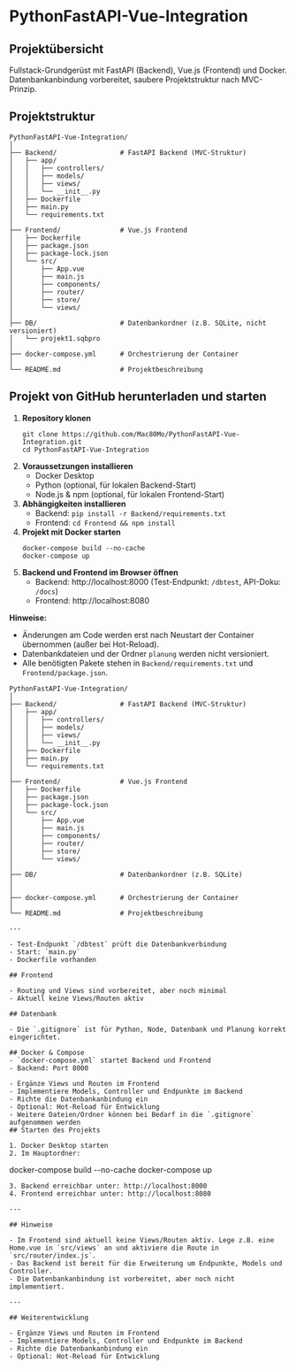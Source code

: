 # PythonFastAPI-Vue-Integration

## Projektübersicht

Fullstack-Grundgerüst mit FastAPI (Backend), Vue.js (Frontend) und Docker. Datenbankanbindung vorbereitet, saubere Projektstruktur nach MVC-Prinzip.

## Projektstruktur

```
PythonFastAPI-Vue-Integration/
│
├── Backend/                # FastAPI Backend (MVC-Struktur)
│   ├── app/
│   │   ├── controllers/
│   │   ├── models/
│   │   ├── views/
│   │   └── __init__.py
│   ├── Dockerfile
│   ├── main.py
│   └── requirements.txt
│
├── Frontend/               # Vue.js Frontend
│   ├── Dockerfile
│   ├── package.json
│   ├── package-lock.json
│   └── src/
│       ├── App.vue
│       ├── main.js
│       ├── components/
│       ├── router/
│       ├── store/
│       └── views/
│
├── DB/                     # Datenbankordner (z.B. SQLite, nicht versioniert)
│   └── projekt1.sqbpro
│
├── docker-compose.yml      # Orchestrierung der Container
│
└── README.md               # Projektbeschreibung
```

## Projekt von GitHub herunterladen und starten

1. **Repository klonen**
   ```
   git clone https://github.com/Mac80Mo/PythonFastAPI-Vue-Integration.git
   cd PythonFastAPI-Vue-Integration
   ```
2. **Voraussetzungen installieren**
   - Docker Desktop
   - Python (optional, für lokalen Backend-Start)
   - Node.js & npm (optional, für lokalen Frontend-Start)
3. **Abhängigkeiten installieren**
   - Backend: `pip install -r Backend/requirements.txt`
   - Frontend: `cd Frontend && npm install`
4. **Projekt mit Docker starten**
   ```
   docker-compose build --no-cache
   docker-compose up
   ```
5. **Backend und Frontend im Browser öffnen**
   - Backend: http://localhost:8000 (Test-Endpunkt: `/dbtest`, API-Doku: `/docs`)
   - Frontend: http://localhost:8080

**Hinweise:**

- Änderungen am Code werden erst nach Neustart der Container übernommen (außer bei Hot-Reload).
- Datenbankdateien und der Ordner `planung` werden nicht versioniert.
- Alle benötigten Pakete stehen in `Backend/requirements.txt` und `Frontend/package.json`.

```
PythonFastAPI-Vue-Integration/
│
├── Backend/                # FastAPI Backend (MVC-Struktur)
│   ├── app/
│   │   ├── controllers/
│   │   ├── models/
│   │   ├── views/
│   │   └── __init__.py
│   ├── Dockerfile
│   ├── main.py
│   └── requirements.txt
│
├── Frontend/               # Vue.js Frontend
│   ├── Dockerfile
│   ├── package.json
│   ├── package-lock.json
│   └── src/
│       ├── App.vue
│       ├── main.js
│       ├── components/
│       ├── router/
│       ├── store/
│       └── views/
│
├── DB/                     # Datenbankordner (z.B. SQLite)
│
│
├── docker-compose.yml      # Orchestrierung der Container
│
└── README.md               # Projektbeschreibung

---

- Test-Endpunkt `/dbtest` prüft die Datenbankverbindung
- Start: `main.py`
- Dockerfile vorhanden

## Frontend

- Routing und Views sind vorbereitet, aber noch minimal
- Aktuell keine Views/Routen aktiv

## Datenbank

- Die `.gitignore` ist für Python, Node, Datenbank und Planung korrekt eingerichtet.

## Docker & Compose
- `docker-compose.yml` startet Backend und Frontend
- Backend: Port 8000

- Ergänze Views und Routen im Frontend
- Implementiere Models, Controller und Endpunkte im Backend
- Richte die Datenbankanbindung ein
- Optional: Hot-Reload für Entwicklung
- Weitere Dateien/Ordner können bei Bedarf in die `.gitignore` aufgenommen werden
## Starten des Projekts

1. Docker Desktop starten
2. Im Hauptordner:
```

docker-compose build --no-cache
docker-compose up

```
3. Backend erreichbar unter: http://localhost:8000
4. Frontend erreichbar unter: http://localhost:8080

---

## Hinweise

- Im Frontend sind aktuell keine Views/Routen aktiv. Lege z.B. eine Home.vue in `src/views` an und aktiviere die Route in `src/router/index.js`.
- Das Backend ist bereit für die Erweiterung um Endpunkte, Models und Controller.
- Die Datenbankanbindung ist vorbereitet, aber noch nicht implementiert.

---

## Weiterentwicklung

- Ergänze Views und Routen im Frontend
- Implementiere Models, Controller und Endpunkte im Backend
- Richte die Datenbankanbindung ein
- Optional: Hot-Reload für Entwicklung


```
